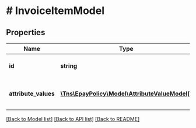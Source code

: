 # # InvoiceItemModel

## Properties

Name | Type | Description | Notes
------------ | ------------- | ------------- | -------------
**id** | **string** | The Id of the invoice item. |
**attribute_values** | [**\Tns\EpayPolicy\Model\AttributeValueModel[]**](AttributeValueModel.md) | A collection of custom attribute values. |

[[Back to Model list]](../../README.md#models) [[Back to API list]](../../README.md#endpoints) [[Back to README]](../../README.md)
